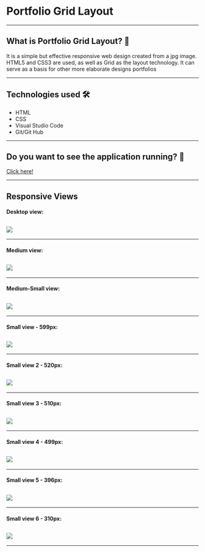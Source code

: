 # Portfolio Grid Layout
---
## What is Portfolio Grid Layout? 🤔

It is a simple but effective responsive web design created from a jpg image. HTML5 and CSS3 are used, as well as Grid as the layout technology. It can serve as a basis for other more elaborate designs portfolios

---
## Technologies used 🛠️
- HTML
- CSS
- Visual Studio Code
- Git/Git Hub
---
## Do you want to see the application running? 🚀

 [Click here!](https://scarrasco85.github.io/-portfolio-layout-grid/index.html)

---
 ## Responsive Views 
#### Desktop view:

![](img/screenshots/version-escritorio.png)
---
***

#### Medium view:

![](img/screenshots/medium-devices.png)
---
***

#### Medium-Small view:

![](img/screenshots/medium-small-devices.png)
---
***

#### Small view - 599px:

![](img/screenshots/small-devices-1-599px.png)
---
***

#### Small view 2 - 520px:

![](img/screenshots/small-devices-2-520px.png)
---
***

#### Small view 3 - 510px:

![](img/screenshots/small-devices-3-510px.png)
---
***

#### Small view 4 - 499px:

![](img/screenshots/small-devices-4-499px.png)
---
***

#### Small view 5 - 396px:

![](img/screenshots/small-devices-5-396px.png)
---
***

#### Small view 6 - 310px:

![](img/screenshots/small-devices-6-310px.png)
---
***